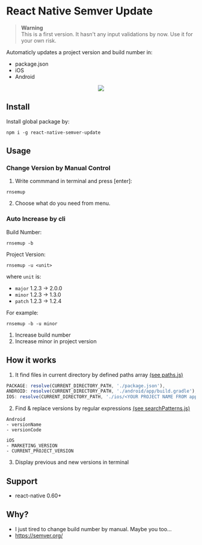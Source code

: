 # React Native Semver Update

> **Warning**  
> This is a first version. It hasn't any input validations by now.
> Use it for your own risk.

Automaticly updates a project version and build number in:
* package.json
* iOS
* Android

<p align="center">
<img src="https://i.imgur.com/IjHNgPp.gif" />
</p>

## Install

Install global package by:

```
npm i -g react-native-semver-update
```

## Usage

### Change Version by Manual Control

1. Write commmand in terminal and press [enter]:
```
rnsemup
```
2. Choose what do you need from menu.

### Auto Increase by cli

Build Number:
```
rnsemup -b
```

Project Version:
```
rnsemup -u <unit>
```
where `unit` is:
 * `major` 1.2.3 → 2.0.0  
 * `minor` 1.2.3 → 1.3.0  
 * `patch` 1.2.3 → 1.2.4  

For example:

```
rnsemup -b -u minor
```

1. Increase build number
2. Increase minor in project version

## How it works

1. It find files in current directory by defined paths array
[(see paths.js)](https://github.com/zmnv/react-native-semver-update/blob/master/src/tools/paths.js)

```js
PACKAGE: resolve(CURRENT_DIRECTORY_PATH, './package.json'),
ANDROID: resolve(CURRENT_DIRECTORY_PATH, './android/app/build.gradle'),
IOS: resolve(CURRENT_DIRECTORY_PATH, './ios/<YOUR PROJECT NAME FROM app.json>.xcodeproj/project.pbxproj'),
```

2. Find & replace versions by regular expressions [(see searchPatterns.js)](https://github.com/zmnv/react-native-semver-update/blob/master/src/tools/searchPatterns.js)

```
Android
- versionName
- versionCode

iOS
- MARKETING_VERSION
- CURRENT_PROJECT_VERSION
```

3. Display previous and new versions in terminal

## Support

* react-native 0.60+

## Why?

* I just tired to change build number by manual. Maybe you too...
* https://semver.org/

